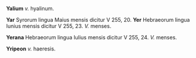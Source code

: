 **Yalium** *v.* hyalinum.

**Yar** Syrorum lingua Maius mensis dicitur V 255, 20. **Yer**
Hebraeorum lingua Iunius mensis dicitur V 255, 23. *V.* menses.

**Yerana** Hebraeorum lingua Iulius mensis dicitur V 255, 24. *V.*
menses.

**Yripeon** *v.* haeresis.
